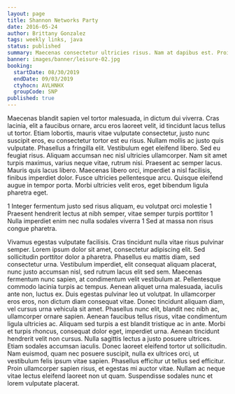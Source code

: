 ```yaml
---
layout: page
title: Shannon Networks Party
date: 2016-05-24
author: Brittany Gonzalez
tags: weekly links, java
status: published
summary: Maecenas consectetur ultricies risus. Nam at dapibus est. Proin at.
banner: images/banner/leisure-02.jpg
booking:
  startDate: 08/30/2019
  endDate: 09/03/2019
  ctyhocn: AVLHNHX
  groupCode: SNP
published: true
---
```

Maecenas blandit sapien vel tortor malesuada, in dictum dui viverra. Cras lacinia, elit a faucibus ornare, arcu eros laoreet velit, id tincidunt lacus tellus ut tortor. Etiam lobortis, mauris vitae vulputate consectetur, justo nunc suscipit eros, eu consectetur tortor est eu risus. Nullam mollis ac justo quis vulputate. Phasellus a fringilla elit. Vestibulum eget eleifend libero. Sed eu feugiat risus. Aliquam accumsan nec nisl ultricies ullamcorper. Nam sit amet turpis maximus, varius neque vitae, rutrum nisi. Praesent ac semper lacus. Mauris quis lacus libero. Maecenas libero orci, imperdiet a nisl facilisis, finibus imperdiet dolor. Fusce ultricies pellentesque arcu. Quisque eleifend augue in tempor porta. Morbi ultricies velit eros, eget bibendum ligula pharetra eget.

1 Integer fermentum justo sed risus aliquam, eu volutpat orci molestie
1 Praesent hendrerit lectus at nibh semper, vitae semper turpis porttitor
1 Nulla imperdiet enim nec nulla sodales viverra
1 Sed at massa non risus congue pharetra.

Vivamus egestas vulputate facilisis. Cras tincidunt nulla vitae risus pulvinar semper. Lorem ipsum dolor sit amet, consectetur adipiscing elit. Sed sollicitudin porttitor dolor a pharetra. Phasellus eu mattis diam, sed consectetur urna. Vestibulum imperdiet, elit consequat aliquam placerat, nunc justo accumsan nisl, sed rutrum lacus elit sed sem. Maecenas fermentum nunc sapien, at condimentum velit vestibulum at. Pellentesque commodo lacinia turpis ac tempus. Aenean aliquet urna malesuada, iaculis ante non, luctus ex. Duis egestas pulvinar leo ut volutpat. In ullamcorper eros eros, non dictum diam consequat vitae. Donec tincidunt aliquam diam, vel cursus urna vehicula sit amet.
Phasellus nunc elit, blandit nec nibh ac, ullamcorper ornare sapien. Aenean faucibus tellus risus, vitae condimentum ligula ultricies ac. Aliquam sed turpis a est blandit tristique ac in ante. Morbi et turpis rhoncus, consequat dolor eget, imperdiet urna. Aenean tincidunt hendrerit velit non cursus. Nulla sagittis lectus a justo posuere ultrices. Etiam sodales accumsan iaculis. Donec laoreet eleifend tortor ut sollicitudin. Nam euismod, quam nec posuere suscipit, nulla ex ultrices orci, ut vestibulum felis ipsum vitae sapien. Phasellus efficitur ut tellus sed efficitur. Proin ullamcorper sapien risus, et egestas mi auctor vitae. Nullam ac neque vitae lectus eleifend laoreet non ut quam. Suspendisse sodales nunc et lorem vulputate placerat.
